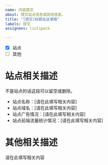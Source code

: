 ```yaml
---
name: 内容提交
about: 提交站点信息或其他信息。
title: "[提交]标题在这填哦"
labels: 提交
assignees: liulipack

---
```


- [x] 站点
- [ ] 其他

# 站点相关描述
不是站点的话这段可以留空或删除。

- 站点名称：[请在此填写相关内容]
- 站点域名：[请在此填写相关内容]
- 站点广告情况：[请在此填写相关内容]
- 站点前端流量统计情况：[请在此填写相关内容]

# 其他相关描述
请在此填写相关内容
